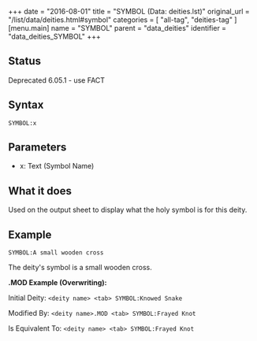 +++
date = "2016-08-01"
title = "SYMBOL (Data: deities.lst)"
original_url = "/list/data/deities.html#symbol"
categories = [ "all-tag", "deities-tag" ]
[menu.main]
    name = "SYMBOL"
    parent = "data_deities"
    identifier = "data_deities_SYMBOL"
+++

## Status

Deprecated 6.05.1 - use FACT

## Syntax

`SYMBOL:x`

## Parameters

-   x: Text (Symbol Name)



What it does
------------

Used on the output sheet to display what the holy symbol is for this
deity.

Example
-------

`SYMBOL:A small wooden cross`

The deity's symbol is a small wooden cross.

**.MOD Example (Overwriting):**

Initial Deity: `<deity name> <tab> SYMBOL:Knowed Snake`

Modified By: `<deity name>.MOD <tab> SYMBOL:Frayed Knot`

Is Equivalent To: `<deity name> <tab> SYMBOL:Frayed Knot`

